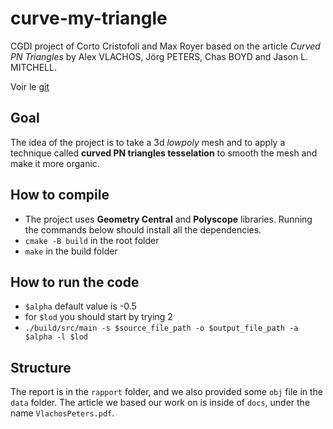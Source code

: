 # curve-my-triangle
CGDI project of Corto Cristofoli and Max Royer based on the article *Curved PN 
Triangles* by Alex VLACHOS, Jörg PETERS, Chas BOYD and Jason L. MITCHELL.

Voir le [git](https://github.com/corto-cristofoli/curve-my-triangle)

## Goal
The idea of the project is to take a 3d *lowpoly* mesh and to apply a technique 
called **curved PN triangles tesselation** to smooth the mesh and make it more 
organic.

## How to compile
- The project uses **Geometry Central** and **Polyscope** libraries. Running 
    the commands below should install all the dependencies.
- `cmake -B build` in the root folder
- `make` in the build folder

## How to run the code
- `$alpha` default value is -0.5
- for `$lod` you should start by trying 2
- `./build/src/main -s $source_file_path -o $output_file_path -a $alpha -l $lod`

## Structure
The report is in the `rapport` folder, and we also provided some `obj` file in 
the `data` folder. The article we based our work on is inside of `docs`, under 
the name `VlachosPeters.pdf`.

